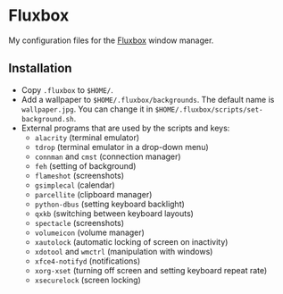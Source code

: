 # Fluxbox

My configuration files for the [Fluxbox](http://fluxbox.org/) window manager.

## Installation

* Copy `.fluxbox` to `$HOME/`.
* Add a wallpaper to `$HOME/.fluxbox/backgrounds`. The default name is `wallpaper.jpg`. You can change it in `$HOME/.fluxbox/scripts/set-background.sh`.
* External programs that are used by the scripts and keys:
    * `alacrity` (terminal emulator)
    * `tdrop` (terminal emulator in a drop-down menu)
    * `connman` and `cmst` (connection manager)
    * `feh` (setting of background)
    * `flameshot` (screenshots)
    * `gsimplecal` (calendar)
    * `parcellite` (clipboard manager)
    * `python-dbus` (setting keyboard backlight)
    * `qxkb` (switching between keyboard layouts)
    * `spectacle` (screenshots)
    * `volumeicon` (volume manager)
    * `xautolock` (automatic locking of screen on inactivity)
    * `xdotool` and `wmctrl` (manipulation with windows)
    * `xfce4-notifyd` (notifications)
    * `xorg-xset` (turning off screen and setting keyboard repeat rate)
    * `xsecurelock` (screen locking)
